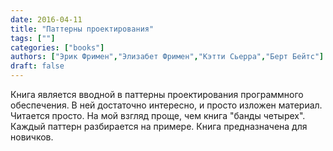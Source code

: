 ```yaml
---
date: 2016-04-11
title: "Паттерны проектирования"
tags: [""]
categories: ["books"]
authors: ["Эрик Фримен","Элизабет Фримен","Кэтти Сьерра","Берт Бейтс"]
draft: false
---
```


Книга является вводной в паттерны проектирования программного обеспечения. В ней достаточно интересно, и просто изложен материал. Читается просто. На мой взгляд проще, чем книга "банды четырех". Каждый паттерн разбирается на примере. Книга предназначена для новичков.
